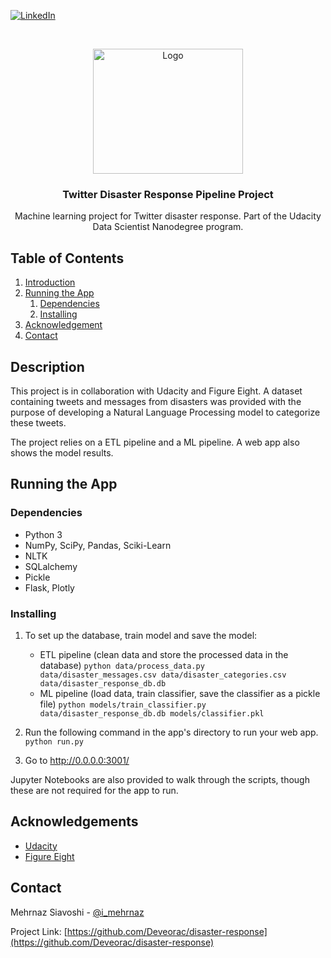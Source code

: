 [![LinkedIn][linkedin-shield]][linkedin-url]


<!-- PROJECT LOGO -->
<br />
<p align="center">
  <a href="https://github.com/Deveorac/disaster-response">
    <img src="https://c0.wallpaperflare.com/preview/633/410/327/business-communication-concept-illustration.jpg" alt="Logo" width="240" height="200">
  </a>

  <h3 align="center">Twitter Disaster Response Pipeline Project</h3>

  <p align="center">
    Machine learning project for Twitter disaster response. Part of the Udacity Data Scientist Nanodegree program. 
  </p>
</p>




## Table of Contents
1. [Introduction](#introduction)
2. [Running the App](#running)
	1. [Dependencies](#dependencies)
	2. [Installing](#installation)
3. [Acknowledgement](#acknowledgement)
4. [Contact](#contact)

<a name="introduction"></a>
## Description

This project is in collaboration with Udacity and Figure Eight. A dataset containing tweets and messages from disasters was provided with the purpose of developing a Natural Language Processing model to categorize these tweets. 

The project relies on a ETL pipeline and a ML pipeline. A web app also shows the model results. 

<a name="running"></a>
## Running the App

<a name="dependencies"></a>
### Dependencies
* Python 3
* NumPy, SciPy, Pandas, Sciki-Learn
* NLTK
* SQLalchemy
* Pickle
* Flask, Plotly

<a name="installation"></a>
### Installing

1. To set up the database, train model and save the model:

    - ETL pipeline (clean data and store the processed data in the database)
        `python data/process_data.py data/disaster_messages.csv data/disaster_categories.csv data/disaster_response_db.db`
    - ML pipeline (load data, train classifier, save the classifier as a pickle file)
        `python models/train_classifier.py data/disaster_response_db.db models/classifier.pkl`

2. Run the following command in the app's directory to run your web app.
    `python run.py`

3. Go to http://0.0.0.0:3001/

Jupyter Notebooks are also provided to walk through the scripts, though these are not required for the app to run. 

<a name="acknowledgement"></a>
## Acknowledgements

* [Udacity](https://www.udacity.com/)
* [Figure Eight](https://www.figure-eight.com/)

<a name="contact"></a>
## Contact

Mehrnaz Siavoshi - [@i_mehrnaz](https://twitter.com/i_mehrnaz)

Project Link: [https://github.com/Deveorac/disaster-response](https://github.com/Deveorac/disaster-response)



[linkedin-shield]: https://img.shields.io/badge/-LinkedIn-black.svg?style=flat-square&logo=linkedin&colorB=555
[linkedin-url]: hhttps://www.linkedin.com/in/mehrnazsiavoshi/
